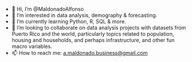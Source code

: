- 👋 Hi, I’m @MaldonadoAlfonso
- 👀 I’m interested in data analysis, demography & forecasting.
- 🌱 I’m currently learning Python, R, SQL & more.
- 💞️ I’m looking to collaborate on data analysis projects with datasets from Puerto Rico and the world, particularly topics related to population, housing and households, and perhaps infrastructure, and other fun macro variables.
- 📫 How to reach me: a.maldonado.business@gmail.com


<!---
MaldonadoAlfonso/MaldonadoAlfonso is a ✨ special ✨ repository because its `README.md` (this file) appears on your GitHub profile.
You can click the Preview link to take a look at your changes.
--->
